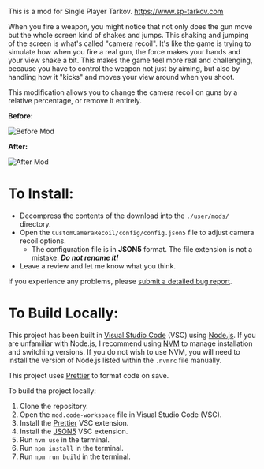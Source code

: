 This is a mod for Single Player Tarkov.
https://www.sp-tarkov.com

When you fire a weapon, you might notice that not only does the gun move but the whole screen kind of shakes and jumps. This shaking and jumping of the screen is what's called "camera recoil". It's like the game is trying to simulate how when you fire a real gun, the force makes your hands and your view shake a bit. This makes the game feel more real and challenging, because you have to control the weapon not just by aiming, but also by handling how it "kicks" and moves your view around when you shoot.

This modification allows you to change the camera recoil on guns by a relative percentage, or remove it entirely.

**Before:**

![Before Mod](https://github.com/refringe/CustomCameraRecoil/blob/main/images/Before.gif?raw=true)

**After:**

![After Mod](https://github.com/refringe/CustomCameraRecoil/blob/main/images/After.gif?raw=true)

# To Install:

 - Decompress the contents of the download into the `./user/mods/` directory.
 - Open the `CustomCameraRecoil/config/config.json5` file to adjust camera recoil options.
    - The configuration file is in **JSON5** format. The file extension is not a mistake. **_Do not rename it!_**
 - Leave a review and let me know what you think.

If you experience any problems, please [submit a detailed bug report](https://github.com/refringe/CustomCameraRecoil/issues).

# To Build Locally:

This project has been built in [Visual Studio Code](https://code.visualstudio.com/) (VSC) using [Node.js](https://nodejs.org/). If you are unfamiliar with Node.js, I recommend using [NVM](https://github.com/nvm-sh/nvm) to manage installation and switching versions. If you do not wish to use NVM, you will need to install the version of Node.js listed within the `.nvmrc` file manually.

This project uses [Prettier](https://prettier.io/) to format code on save.

To build the project locally:

1. Clone the repository.
2. Open the `mod.code-workspace` file in Visual Studio Code (VSC).
3. Install the [Prettier](https://marketplace.visualstudio.com/items?itemName=esbenp.prettier-vscode) VSC extension.
4. Install the [JSON5](https://marketplace.visualstudio.com/items?itemName=mrmlnc.vscode-json5) VSC extension.
5. Run `nvm use` in the terminal.
6. Run `npm install` in the terminal.
7. Run `npm run build` in the terminal.
